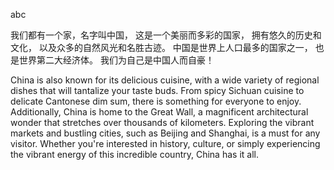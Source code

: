 abc


我们都有一个家，名字叫中国，
这是一个美丽而多彩的国家，
拥有悠久的历史和文化，
以及众多的自然风光和名胜古迹。
中国是世界上人口最多的国家之一，
也是世界第二大经济体。
我们为自己是中国人而自豪！

China is also known for its delicious cuisine, with a wide variety of regional dishes that will tantalize your taste buds. From spicy Sichuan cuisine to delicate Cantonese dim sum, there is something for everyone to enjoy. Additionally, China is home to the Great Wall, a magnificent architectural wonder that stretches over thousands of kilometers. Exploring the vibrant markets and bustling cities, such as Beijing and Shanghai, is a must for any visitor. Whether you're interested in history, culture, or simply experiencing the vibrant energy of this incredible country, China has it all.